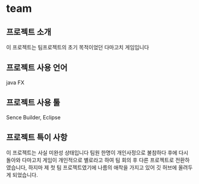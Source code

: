 # team

## 프로젝트 소개
이 프로젝트는 팀프로젝트의 초기 목적이었던 다마고치 게임입니다

## 프로젝트 사용 언어
java FX

## 프로젝트 사용 툴
Sence Builder, Eclipse

## 프로젝트 특이 사항
이 프로젝트는 사실 미완성 상태입니다
팀원 한명이 개인사정으로 불참하다 후에 다시 돌아와
다마고치 게임이 개인적으로 별로라고 하여 팀 회의 후
다른 프로젝트로 전환하였습니다, 하지마 제 첫 팀 프로젝트였기에 
나름의 애착을 가지고 있어 깃 허브에 올려두게 되었습니다.
